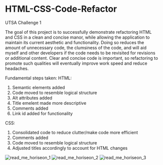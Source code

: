 # HTML-CSS-Code-Refactor
UTSA Challenge 1

  The goal of this project is to successfully demonstrate refactoring HTML and CSS in a clean and concise manor, while allowing the application to maintain its current aesthetic and functionality. Doing so reduces the amount of unnecessary code, the clumsiness of the code, and will aid myself and other developers if the code needs to be revisited for revisions or additional content. Clear and concise code is important, so refactoring to promote such qualities will eventually improve work speed and reduce headaches. 
  
  Fundamental steps taken:
  HTML:
  1. Semantic elements added
  2. Code moved to resemble logical structure
  3. Alt attributes added
  4. Title emelent made more descriptive
  5. Comments added
  6. Link id added for functionality 
  
  CSS:
  1. Consolidated code to reduce clutter/make code more efficient
  2. Comments added
  3. Code moved to resemble logical structure
  4. Adjusted titles accordingly to account for HTML changes
  
![read_me_horiseon_1](https://user-images.githubusercontent.com/98545911/153030207-54858ec5-5156-47e7-a6eb-7130072280df.png)
![read_me_horiseon_2](https://user-images.githubusercontent.com/98545911/153031332-047ee3bc-f59c-4acf-b6ff-ade9526b1d82.png)
![read_me_horiseon_3](https://user-images.githubusercontent.com/98545911/153033637-5b9f5139-b069-4142-8367-f794b546b50e.jpeg)
